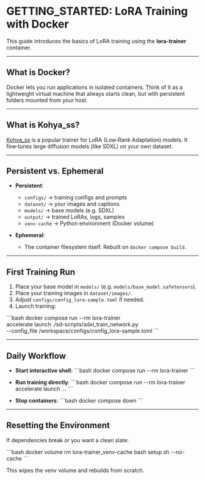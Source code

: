# GETTING_STARTED: LoRA Training with Docker

This guide introduces the basics of LoRA training using the **lora-trainer** container.

---

## What is Docker?

Docker lets you run applications in isolated containers. Think of it as a lightweight virtual machine that always starts clean, but with persistent folders mounted from your host.

---

## What is Kohya_ss?

[Kohya_ss](https://github.com/bmaltais/kohya_ss) is a popular trainer for LoRA (Low‑Rank Adaptation) models. It fine‑tunes large diffusion models (like SDXL) on your own dataset.

---

## Persistent vs. Ephemeral

- **Persistent**:
  - `configs/` → training configs and prompts
  - `dataset/` → your images and captions
  - `models/` → base models (e.g. SDXL)
  - `output/` → trained LoRAs, logs, samples
  - `venv-cache` → Python environment (Docker volume)

- **Ephemeral**:
  - The container filesystem itself. Rebuilt on `docker compose build`.

---

## First Training Run

1. Place your base model in `models/` (e.g. `models/base_model.safetensors`).
2. Place your training images in `dataset/images/`.
3. Adjust `configs/config_lora-sample.toml` if needed.
4. Launch training:

\`\`\`bash
docker compose run --rm lora-trainer \
  accelerate launch ./sd-scripts/sdxl_train_network.py \
  --config_file /workspace/configs/config_lora-sample.toml
\`\`\`

---

## Daily Workflow

- **Start interactive shell**:
  \`\`\`bash
  docker compose run --rm lora-trainer
  \`\`\`

- **Run training directly**:
  \`\`\`bash
  docker compose run --rm lora-trainer accelerate launch ...
  \`\`\`

- **Stop containers**:
  \`\`\`bash
  docker compose down
  \`\`\`

---

## Resetting the Environment

If dependencies break or you want a clean slate:

\`\`\`bash
docker volume rm lora-trainer_venv-cache
bash setup.sh --no-cache
\`\`\`

This wipes the venv volume and rebuilds from scratch.
